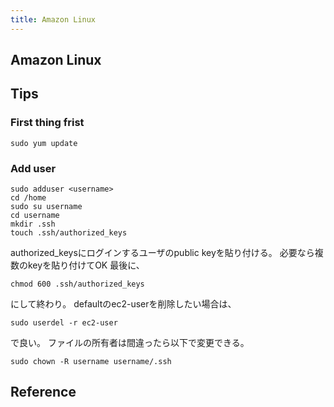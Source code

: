 ```yaml
---
title: Amazon Linux
---
```


## Amazon Linux



## Tips
### First thing frist

```
sudo yum update
```


### Add user

```
sudo adduser <username>
cd /home
sudo su username
cd username
mkdir .ssh
touch .ssh/authorized_keys
```

authorized_keysにログインするユーザのpublic keyを貼り付ける。
必要なら複数のkeyを貼り付けてOK
最後に、

```
chmod 600 .ssh/authorized_keys
```

にして終わり。
defaultのec2-userを削除したい場合は、

```
sudo userdel -r ec2-user
```

で良い。
ファイルの所有者は間違ったら以下で変更できる。


```
sudo chown -R username username/.ssh
```


## Reference
